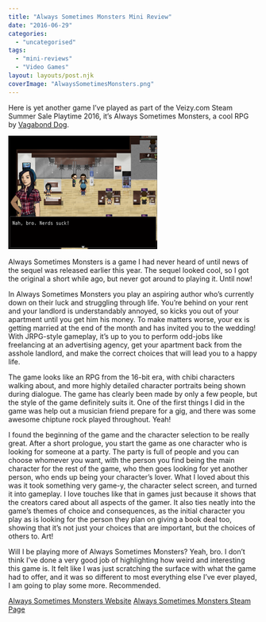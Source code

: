 ```yaml
---
title: "Always Sometimes Monsters Mini Review"
date: "2016-06-29"
categories: 
  - "uncategorised"
tags: 
  - "mini-reviews"
  - "Video Games"
layout: layouts/post.njk
coverImage: "AlwaysSometimesMonsters.png"
---
```


Here is yet another game I’ve played as part of the Veizy.com Steam Summer Sale Playtime 2016, it’s Always Sometimes Monsters, a cool RPG by [Vagabond Dog](http://www.vagabonddog.com/).

![Always Sometimes Monsters gameplay](images/AlwaysSometimesMonsters-300x228.png "Yeah bro, fuck them nerds")

Always Sometimes Monsters is a game I had never heard of until news of the sequel was released earlier this year. The sequel looked cool, so I got the original a short while ago, but never got around to playing it. Until now!

In Always Sometimes Monsters you play an aspiring author who’s currently down on their luck and struggling through life. You’re behind on your rent and your landlord is understandably annoyed, so kicks you out of your apartment until you get him his money. To make matters worse, your ex is getting married at the end of the month and has invited you to the wedding! With JRPG-style gameplay, it’s up to you to perform odd-jobs like freelancing at an advertising agency, get your apartment back from the asshole landlord, and make the correct choices that will lead you to a happy life.

The game looks like an RPG from the 16-bit era, with chibi characters walking about, and more highly detailed character portraits being shown during dialogue. The game has clearly been made by only a few people, but the style of the game definitely suits it. One of the first things I did in the game was help out a musician friend prepare for a gig, and there was some awesome chiptune rock played throughout. Yeah!

I found the beginning of the game and the character selection to be really great. After a short prologue, you start the game as one character who is looking for someone at a party. The party is full of people and you can choose whomever you want, with the person you find being the main character for the rest of the game, who then goes looking for yet another person, who ends up being your character’s lover. What I loved about this was it took something very game-y, the character select screen, and turned it into gameplay. I love touches like that in games just because it shows that the creators cared about all aspects of the gamer. It also ties neatly into the game’s themes of choice and consequences, as the initial character you play as is looking for the person they plan on giving a book deal too, showing that it’s not just your choices that are important, but the choices of others to. Art!

Will I be playing more of Always Sometimes Monsters? Yeah, bro. I don’t think I’ve done a very good job of highlighting how weird and interesting this game is. It felt like I was just scratching the surface with what the game had to offer, and it was so different to most everything else I’ve ever played, I am going to play some more. Recommended.

[Always Sometimes Monsters Website](http://www.vagabonddog.com/asm/) [Always Sometimes Monsters Steam Page](http://store.steampowered.com/app/274310/Always_Sometimes_Monsters/)

